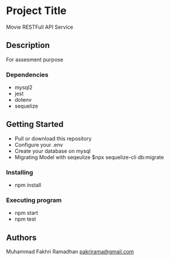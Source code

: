 # Project Title

Movie RESTFull API Service

## Description

For assesment purpose

### Dependencies

- mysql2
- jest
- dotenv
- sequelize

## Getting Started

- Pull or download this repository
- Configure your .env
- Create your database on mysql
- Migrating Model with seqeulize $npx sequelize-cli db:migrate

### Installing

- npm install

### Executing program

- npm start
- npm test

## Authors

Muhammad Fakhri Ramadhan
pakrirama@gmail.com
